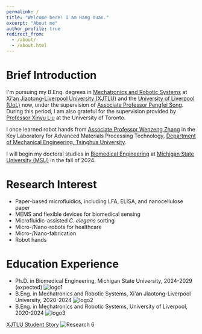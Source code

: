 ```yaml
---
permalink: /
title: "Welcome here! I am Hang Yuan."
excerpt: "About me"
author_profile: true
redirect_from: 
  - /about/
  - /about.html
---
```


Brief Introduction
=====
I'm pursuing my B.Eng. degrees in [Mechatronics and Robotic Systems](https://www.xjtlu.edu.cn/en/study/undergraduate/mechatronics-and-robotic-systems) at [Xi'an Jiaotong-Liverpool University (XJTLU)](https://www.xjtlu.edu.cn/en) and the [University of Liverpool (UoL)](https://www.liverpool.ac.uk) now, under the supervision of [Associate Professor Pengfei Song](https://scholar.xjtlu.edu.cn/en/persons/PengfeiSong). During this period, I am also grateful for the supervision provided by [Professor Xinyu Liu](https://scholar.google.ca/citations?user=g0O5-8gAAAAJ&hl=en) at the University of Toronto.

I once learned robot hands from [Associate Professor Wenzeng Zhang](https://scholar.google.com/citations?hl=zh-CN&user=n-3doEMAAAAJ&view_op=list_works&sortby=pubdate) in the Key Laboratory for Advanced Materials Processing Technology, [Department of Mechanical Engineering, Tsinghua University](https://www.me.tsinghua.edu.cn/en/).

I will begin my doctoral studies in [Biomedical Engineering](https://engineering.msu.edu/about/departments/bme) at [Michigan State University (MSU)](https://msu.edu/) in the fall of 2024.

Research Interest
=====
* Paper-based microfluidics, including LFA, ELISA, and nanocellulose paper
* MEMS and flexible devices for biomedical sensing
* Microfluidic-assisted _C. elegans_ sorting
* Micro-/Nano-robots for healthcare
* Micro-/Nano-fabrication
* Robot hands

Education Experience
=====
* Ph.D. in Biomedical Engineering, Michigan State University, 2024-2029 (expected)
![logo1](https://github.com/EnderHangYuan/EnderHangYuan.github.io/assets/98693538/31378c30-dfa0-4a54-afda-2b79b3030dba)
* B.Eng. in Mechatronics and Robotic Systems, Xi'an Jiaotong-Liverpool University, 2020-2024
![logo2](https://github.com/EnderHangYuan/EnderHangYuan.github.io/assets/98693538/195182d3-1c9f-487c-a9ff-b47e1f0f8ae1)
* B.Eng. in Mechatronics and Robotic Systems, University of Liverpool, 2020-2024
![logo3](https://github.com/EnderHangYuan/EnderHangYuan.github.io/assets/98693538/df7eb22c-64b2-48c7-8145-adddee8d2b26)

[XJTLU Student Story](https://www.xjtlu.edu.cn/zh/news/2024/05/xuezigushiyuanhang)
![Research 6](https://github.com/EnderHangYuan/EnderHangYuan.github.io/assets/98693538/5472078f-0be0-47f0-9fc8-8421d6f2a625)
